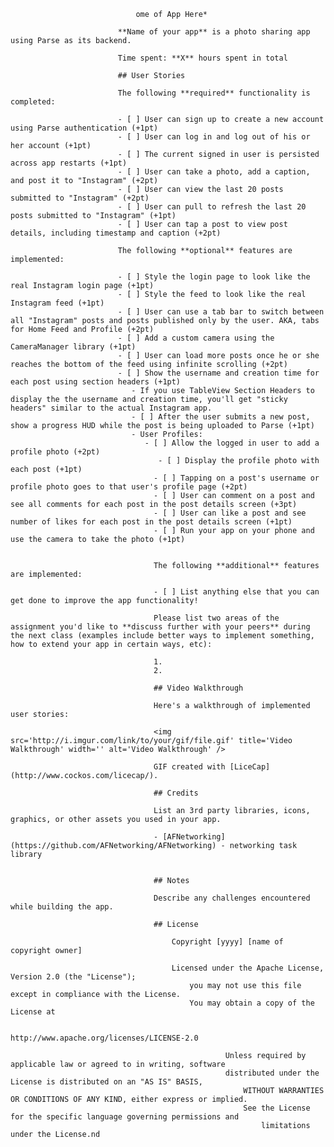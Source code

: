						        ome of App Here*
							
							**Name of your app** is a photo sharing app using Parse as its backend.
							
							Time spent: **X** hours spent in total
							
							## User Stories
							
							The following **required** functionality is completed:
							
							- [ ] User can sign up to create a new account using Parse authentication (+1pt)
							- [ ] User can log in and log out of his or her account (+1pt)
							- [ ] The current signed in user is persisted across app restarts (+1pt)
							- [ ] User can take a photo, add a caption, and post it to "Instagram" (+2pt)
							- [ ] User can view the last 20 posts submitted to "Instagram" (+2pt)
							- [ ] User can pull to refresh the last 20 posts submitted to "Instagram" (+1pt)
							- [ ] User can tap a post to view post details, including timestamp and caption (+2pt)
							
							The following **optional** features are implemented:
							
							- [ ] Style the login page to look like the real Instagram login page (+1pt)
							- [ ] Style the feed to look like the real Instagram feed (+1pt)
							- [ ] User can use a tab bar to switch between all "Instagram" posts and posts published only by the user. AKA, tabs for Home Feed and Profile (+2pt)
							- [ ] Add a custom camera using the CameraManager library (+1pt)
							- [ ] User can load more posts once he or she reaches the bottom of the feed using infinite scrolling (+2pt)
							- [ ] Show the username and creation time for each post using section headers (+1pt)
							   - If you use TableView Section Headers to display the the username and creation time, you'll get "sticky headers" similar to the actual Instagram app.
							   - [ ] After the user submits a new post, show a progress HUD while the post is being uploaded to Parse (+1pt)
							   - User Profiles:
							      - [ ] Allow the logged in user to add a profile photo (+2pt)
							         - [ ] Display the profile photo with each post (+1pt)
								    - [ ] Tapping on a post's username or profile photo goes to that user's profile page (+2pt)
								    - [ ] User can comment on a post and see all comments for each post in the post details screen (+3pt)
								    - [ ] User can like a post and see number of likes for each post in the post details screen (+1pt)
								    - [ ] Run your app on your phone and use the camera to take the photo (+1pt)
								    
								    
								    The following **additional** features are implemented:
								    
								    - [ ] List anything else that you can get done to improve the app functionality!
								    
								    Please list two areas of the assignment you'd like to **discuss further with your peers** during the next class (examples include better ways to implement something, how to extend your app in certain ways, etc):
								    
								    1.
								    2.
								    
								    ## Video Walkthrough
								    
								    Here's a walkthrough of implemented user stories:
								    
								    <img src='http://i.imgur.com/link/to/your/gif/file.gif' title='Video Walkthrough' width='' alt='Video Walkthrough' />
								    
								    GIF created with [LiceCap](http://www.cockos.com/licecap/).
								    
								    ## Credits
								    
								    List an 3rd party libraries, icons, graphics, or other assets you used in your app.
								    
								    - [AFNetworking](https://github.com/AFNetworking/AFNetworking) - networking task library
								    
								    
								    ## Notes
								    
								    Describe any challenges encountered while building the app.
								    
								    ## License
								    
								        Copyright [yyyy] [name of copyright owner]
									
									    Licensed under the Apache License, Version 2.0 (the "License");
									        you may not use this file except in compliance with the License.
										    You may obtain a copy of the License at
										    
										            http://www.apache.org/licenses/LICENSE-2.0
											    
											        Unless required by applicable law or agreed to in writing, software
												    distributed under the License is distributed on an "AS IS" BASIS,
												        WITHOUT WARRANTIES OR CONDITIONS OF ANY KIND, either express or implied.
													    See the License for the specific language governing permissions and
													        limitations under the License.nd


